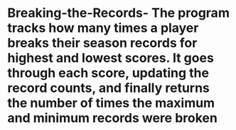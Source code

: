 # Breaking-the-Records- The program tracks how many times a player breaks their season records for highest and lowest scores. It goes through each score, updating the record counts, and finally returns the number of times the maximum and minimum records were broken
